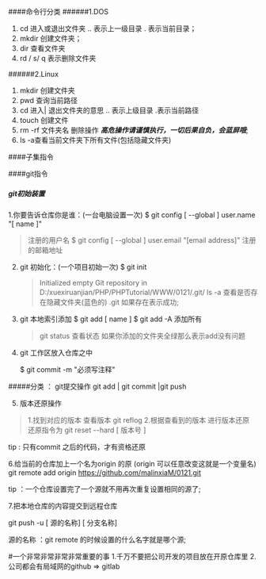 ####命令行分类
######1.DOS
1. cd 进入或退出文件夹   .. 表示上一级目录   . 表示当前目录；
2. mkdir  创建文件夹；
3. dir 查看文件夹
4. rd / s/ q  表示删除文件夹


 ######2.Linux
1. mkdir 创建文件夹
2. pwd 查询当前路径
3. cd 进入| 退出文件夹的意思   .. 表示上级目录 .表示当前路径
4. touch 创建文件
5. rm -rf 文件夹名 删除操作 ***高危操作请谨慎执行，一切后果自负，会蓝屏哦***;
6. ls -a查看当前文件夹下所有文件(包括隐藏文件夹)

####子集指令

####git指令

##### git初始装置
1.你要告诉仓库你是谁：(一台电脑设置一次)
   $ git config [ --global ] user.name "[ name ]"
   >注册的用户名
   $ git config [ --global ] user.email "[email address]"
   >注册的邮箱地址

2. git 初始化：(一个项目初始一次) 
    $ git init

    >Initialized empty Git repository in D:/xuexiruanjian/PHP/PHPTutorial/WWW/0121/.git/
    > ls -a 查看是否存在隐藏文件夹(蓝色的) .git 如果存在表示成功;
3. git 本地索引添加
    $ git add [ name ]
    $ git add -A 添加所有

    > git status 查看状态
    > 如果你添加的文件夹全绿那么表示add没有问题

4. git 工作区放入仓库之中
    
    $ git commit -m "必须写注释"


#####分类 ： git提交操作
  git add | git commit |git push

5. 版本还原操作

>1.找到对应的版本 查看版本 git reflog
>2.根据查看到的版本 进行版本还原 还原指令为 git reset --hard [ 版本号 ]

tip : 只有commit 之后的代码，才有资格还原

6.给当前的仓库加上一个名为origin 的原 (origin 可以任意改变这就是一个变量名)
git remote add origin https://github.com/malinxiaM/0121.git

tip ：一个仓库设置完了一个源就不用再次重复设置相同的源了;

7.把本地仓库的内容提交到远程仓库  

git push -u [ 源的名称] [ 分支名称]

源的名称 ：git remote 的时候设置的什么名字就是哪个源;


#一个非常非常非常非常重要的事
1.千万不要把公司开发的项目放在开原仓库里
2.公司都会有局域网的github  => gitlab 
